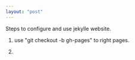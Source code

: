 ```yaml
---
layout: "post"
---
```


Steps to configure and use jekylle website.

1. use "git checkout -b gh-pages" to right pages.

2. 
